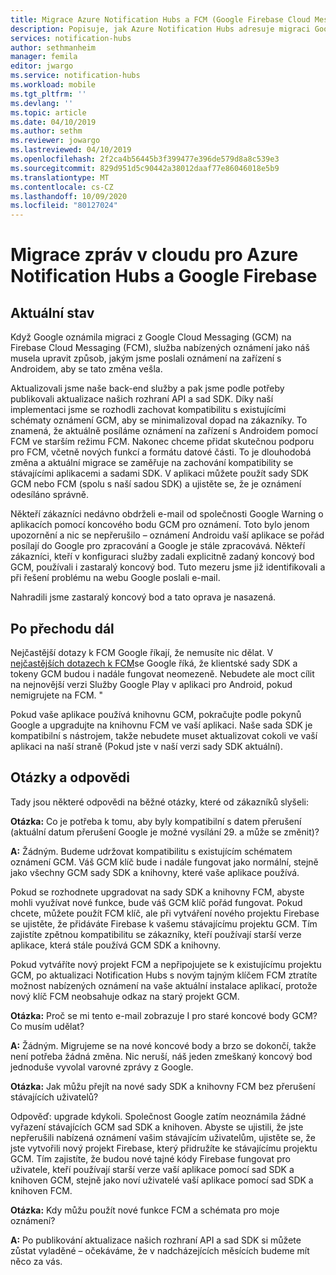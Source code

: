 ```yaml
---
title: Migrace Azure Notification Hubs a FCM (Google Firebase Cloud Messaging)
description: Popisuje, jak Azure Notification Hubs adresuje migraci Google GCM na FCM.
services: notification-hubs
author: sethmanheim
manager: femila
editor: jwargo
ms.service: notification-hubs
ms.workload: mobile
ms.tgt_pltfrm: ''
ms.devlang: ''
ms.topic: article
ms.date: 04/10/2019
ms.author: sethm
ms.reviewer: jowargo
ms.lastreviewed: 04/10/2019
ms.openlocfilehash: 2f2ca4b56445b3f399477e396de579d8a8c539e3
ms.sourcegitcommit: 829d951d5c90442a38012daaf77e86046018e5b9
ms.translationtype: MT
ms.contentlocale: cs-CZ
ms.lasthandoff: 10/09/2020
ms.locfileid: "80127024"
---
```

# <a name="azure-notification-hubs-and-google-firebase-cloud-messaging-migration"></a>Migrace zpráv v cloudu pro Azure Notification Hubs a Google Firebase

## <a name="current-state"></a>Aktuální stav

Když Google oznámila migraci z Google Cloud Messaging (GCM) na Firebase Cloud Messaging (FCM), služba nabízených oznámení jako náš musela upravit způsob, jakým jsme poslali oznámení na zařízení s Androidem, aby se tato změna vešla.

Aktualizovali jsme naše back-end služby a pak jsme podle potřeby publikovali aktualizace našich rozhraní API a sad SDK. Díky naší implementaci jsme se rozhodli zachovat kompatibilitu s existujícími schématy oznámení GCM, aby se minimalizoval dopad na zákazníky. To znamená, že aktuálně posíláme oznámení na zařízení s Androidem pomocí FCM ve starším režimu FCM. Nakonec chceme přidat skutečnou podporu pro FCM, včetně nových funkcí a formátu datové části. To je dlouhodobá změna a aktuální migrace se zaměřuje na zachování kompatibility se stávajícími aplikacemi a sadami SDK. V aplikaci můžete použít sady SDK GCM nebo FCM (spolu s naší sadou SDK) a ujistěte se, že je oznámení odesíláno správně.

Někteří zákazníci nedávno obdrželi e-mail od společnosti Google Warning o aplikacích pomocí koncového bodu GCM pro oznámení. Toto bylo jenom upozornění a nic se nepřerušilo – oznámení Androidu vaší aplikace se pořád posílají do Google pro zpracování a Google je stále zpracovává. Někteří zákazníci, kteří v konfiguraci služby zadali explicitně zadaný koncový bod GCM, používali i zastaralý koncový bod. Tuto mezeru jsme již identifikovali a při řešení problému na webu Google poslali e-mail.

Nahradili jsme zastaralý koncový bod a tato oprava je nasazená.

## <a name="going-forward"></a>Po přechodu dál

Nejčastější dotazy k FCM Google říkají, že nemusíte nic dělat. V [nejčastějších dotazech k FCM](https://developers.google.com/cloud-messaging/faq)se Google říká, že klientské sady SDK a tokeny GCM budou i nadále fungovat neomezeně. Nebudete ale moct cílit na nejnovější verzi Služby Google Play v aplikaci pro Android, pokud nemigrujete na FCM. "

Pokud vaše aplikace používá knihovnu GCM, pokračujte podle pokynů Google a upgradujte na knihovnu FCM ve vaší aplikaci. Naše sada SDK je kompatibilní s nástrojem, takže nebudete muset aktualizovat cokoli ve vaší aplikaci na naší straně (Pokud jste v naší verzi sady SDK aktuální).

## <a name="questions-and-answers"></a>Otázky a odpovědi

Tady jsou některé odpovědi na běžné otázky, které od zákazníků slyšeli:

**Otázka:** Co je potřeba k tomu, aby byly kompatibilní s datem přerušení (aktuální datum přerušení Google je možné vysílání 29. a může se změnit)?

**A:** Žádným. Budeme udržovat kompatibilitu s existujícím schématem oznámení GCM. Váš GCM klíč bude i nadále fungovat jako normální, stejně jako všechny GCM sady SDK a knihovny, které vaše aplikace používá.

Pokud se rozhodnete upgradovat na sady SDK a knihovny FCM, abyste mohli využívat nové funkce, bude váš GCM klíč pořád fungovat. Pokud chcete, můžete použít FCM klíč, ale při vytváření nového projektu Firebase se ujistěte, že přidáváte Firebase k vašemu stávajícímu projektu GCM. Tím zajistíte zpětnou kompatibilitu se zákazníky, kteří používají starší verze aplikace, která stále používá GCM SDK a knihovny.

Pokud vytváříte nový projekt FCM a nepřipojujete se k existujícímu projektu GCM, po aktualizaci Notification Hubs s novým tajným klíčem FCM ztratíte možnost nabízených oznámení na vaše aktuální instalace aplikací, protože nový klíč FCM neobsahuje odkaz na starý projekt GCM.

**Otázka:** Proč se mi tento e-mail zobrazuje I pro staré koncové body GCM? Co musím udělat?

**A:** Žádným. Migrujeme se na nové koncové body a brzo se dokončí, takže není potřeba žádná změna. Nic neruší, náš jeden zmeškaný koncový bod jednoduše vyvolal varovné zprávy z Google.

**Otázka:** Jak můžu přejít na nové sady SDK a knihovny FCM bez přerušení stávajících uživatelů?

Odpověď: upgrade kdykoli. Společnost Google zatím neoznámila žádné vyřazení stávajících GCM sad SDK a knihoven. Abyste se ujistili, že jste nepřerušili nabízená oznámení vašim stávajícím uživatelům, ujistěte se, že jste vytvořili nový projekt Firebase, který přidružíte ke stávajícímu projektu GCM. Tím zajistíte, že budou nové tajné kódy Firebase fungovat pro uživatele, kteří používají starší verze vaší aplikace pomocí sad SDK a knihoven GCM, stejně jako noví uživatelé vaší aplikace pomocí sad SDK a knihoven FCM.

**Otázka:** Kdy můžu použít nové funkce FCM a schémata pro moje oznámení?

**A:** Po publikování aktualizace našich rozhraní API a sad SDK si můžete zůstat vyladěné – očekáváme, že v nadcházejících měsících budeme mít něco za vás.
